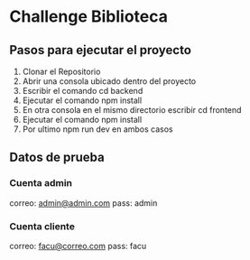 # Challenge Biblioteca 
## Pasos para ejecutar el proyecto

1. Clonar el Repositorio
2. Abrir una consola ubicado dentro del proyecto
3. Escribir el comando cd backend
4. Ejecutar el comando npm install
5. En otra consola en el mismo directorio escribir cd frontend
6. Ejecutar el comando npm install
7. Por ultimo npm run dev en ambos casos


## Datos de prueba
### Cuenta admin

correo: admin@admin.com
pass: admin


### Cuenta cliente

correo: facu@correo.com
pass: facu
